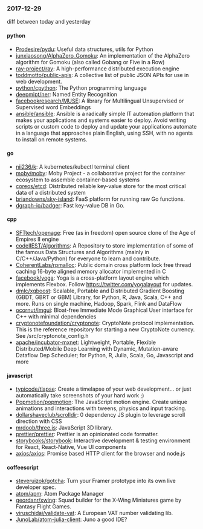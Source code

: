 ### 2017-12-29
diff between today and yesterday

#### python
* [Prodesire/pydu](https://github.com/Prodesire/pydu): Useful data structures, utils for Python
* [junxiaosong/AlphaZero_Gomoku](https://github.com/junxiaosong/AlphaZero_Gomoku): An implementation of the AlphaZero algorithm for Gomoku (also called Gobang or Five in a Row)
* [ray-project/ray](https://github.com/ray-project/ray): A high-performance distributed execution engine
* [toddmotto/public-apis](https://github.com/toddmotto/public-apis): A collective list of public JSON APIs for use in web development.
* [python/cpython](https://github.com/python/cpython): The Python programming language
* [deepmipt/ner](https://github.com/deepmipt/ner): Named Entity Recognition
* [facebookresearch/MUSE](https://github.com/facebookresearch/MUSE): A library for Multilingual Unsupervised or Supervised word Embeddings
* [ansible/ansible](https://github.com/ansible/ansible): Ansible is a radically simple IT automation platform that makes your applications and systems easier to deploy. Avoid writing scripts or custom code to deploy and update your applications automate in a language that approaches plain English, using SSH, with no agents to install on remote systems.

#### go
* [nii236/k](https://github.com/nii236/k): A kubernetes/kubectl terminal client
* [moby/moby](https://github.com/moby/moby): Moby Project - a collaborative project for the container ecosystem to assemble container-based systems
* [coreos/etcd](https://github.com/coreos/etcd): Distributed reliable key-value store for the most critical data of a distributed system
* [briandowns/sky-island](https://github.com/briandowns/sky-island): FaaS platform for running raw Go functions.
* [dgraph-io/badger](https://github.com/dgraph-io/badger): Fast key-value DB in Go.

#### cpp
* [SFTtech/openage](https://github.com/SFTtech/openage): Free (as in freedom) open source clone of the Age of Empires II engine 
* [codeIIEST/Algorithms](https://github.com/codeIIEST/Algorithms): A Repository to store implementation of some of the famous Data Structures and Algorithms (mainly in C/C++/Java/Python) for everyone to learn and contribute.
* [CoherentLabs/rpmalloc](https://github.com/CoherentLabs/rpmalloc): Public domain cross platform lock free thread caching 16-byte aligned memory allocator implemented in C
* [facebook/yoga](https://github.com/facebook/yoga): Yoga is a cross-platform layout engine which implements Flexbox. Follow https://twitter.com/yogalayout for updates.
* [dmlc/xgboost](https://github.com/dmlc/xgboost): Scalable, Portable and Distributed Gradient Boosting (GBDT, GBRT or GBM) Library, for Python, R, Java, Scala, C++ and more. Runs on single machine, Hadoop, Spark, Flink and DataFlow
* [ocornut/imgui](https://github.com/ocornut/imgui): Bloat-free Immediate Mode Graphical User interface for C++ with minimal dependencies
* [cryptonotefoundation/cryptonote](https://github.com/cryptonotefoundation/cryptonote): CryptoNote protocol implementation. This is the reference repository for starting a new CryptoNote currency. See /src/cryptonote_config.h
* [apache/incubator-mxnet](https://github.com/apache/incubator-mxnet): Lightweight, Portable, Flexible Distributed/Mobile Deep Learning with Dynamic, Mutation-aware Dataflow Dep Scheduler; for Python, R, Julia, Scala, Go, Javascript and more

#### javascript
* [typicode/tlapse](https://github.com/typicode/tlapse):  Create a timelapse of your web development... or just automatically take screenshots of your hard work ;)
* [Popmotion/popmotion](https://github.com/Popmotion/popmotion): The JavaScript motion engine. Create unique animations and interactions with tweens, physics and input tracking.
* [dollarshaveclub/scrolldir](https://github.com/dollarshaveclub/scrolldir): 0 dependency JS plugin to leverage scroll direction with CSS  
* [mrdoob/three.js](https://github.com/mrdoob/three.js): JavaScript 3D library.
* [prettier/prettier](https://github.com/prettier/prettier): Prettier is an opinionated code formatter.
* [storybooks/storybook](https://github.com/storybooks/storybook): Interactive development & testing environment for React, React-Native, Vue UI components
* [axios/axios](https://github.com/axios/axios): Promise based HTTP client for the browser and node.js

#### coffeescript
* [steveruizok/gotcha](https://github.com/steveruizok/gotcha): Turn your Framer prototype into its own live developer spec.
* [atom/apm](https://github.com/atom/apm): Atom Package Manager
* [geordanr/xwing](https://github.com/geordanr/xwing): Squad builder for the X-Wing Miniatures game by Fantasy Flight Games.
* [viruschidai/validate-vat](https://github.com/viruschidai/validate-vat): A European VAT number validating lib.
* [JunoLab/atom-julia-client](https://github.com/JunoLab/atom-julia-client): Juno a good IDE?

